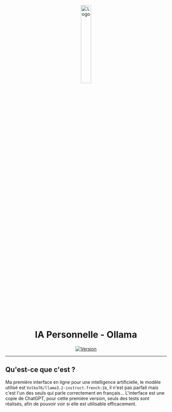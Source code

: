 <div align="center">
  <a href="https://ai.sylvain.pro"><img src="https://ai.sylvain.pro/favicon.ico" alt="Logo" width="25%" height="auto"/></a>

  # IA Personnelle - Ollama
  [![Version](https://custom-icon-badges.demolab.com/badge/Version%20:-v1.0.0-6479ee?logo=ai.sylvain.pro&labelColor=23272A)](https://github.com/20syldev/ai/releases/latest)
</div>

---

## Qu'est-ce que c'est ?
Ma première interface en ligne pour une intelligence artificielle, le modèle utilisé est `Volko76/llama3.2-instruct-french:1b`, il n'est pas parfait mais c'est l'un des seuls qui parle correctement en français...
L'interface est une copie de ChatGPT, pour cette première version, seuls des tests sont réalisés, afin de pouvoir voir si elle est utilisable efficacement.
